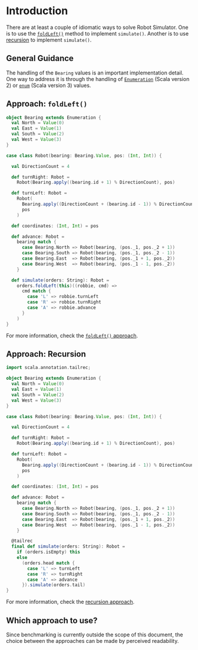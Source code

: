 # Introduction

There are at least a couple of idiomatic ways to solve Robot Simulator.
One is to use the [`foldLeft()`][foldleft] method to implement `simulate()`.
Another is to use [recursion][recursion] to implement `simulate()`.

## General Guidance

The handling of the `Bearing` values is an important implementation detail.
One way to address it is through the handling of [`Enumeration`][enumeration] (Scala version 2) or [`enum`][enum] (Scala version 3) values.

## Approach: `foldLeft()`

```scala
object Bearing extends Enumeration {
  val North = Value(0)
  val East = Value(1)
  val South = Value(2)
  val West = Value(3)
}

case class Robot(bearing: Bearing.Value, pos: (Int, Int)) {

  val DirectionCount = 4

  def turnRight: Robot =
    Robot(Bearing.apply((bearing.id + 1) % DirectionCount), pos)

  def turnLeft: Robot =
    Robot(
      Bearing.apply((DirectionCount + (bearing.id - 1)) % DirectionCount),
      pos
    )

  def coordinates: (Int, Int) = pos

  def advance: Robot =
    bearing match {
      case Bearing.North => Robot(bearing, (pos._1, pos._2 + 1))
      case Bearing.South => Robot(bearing, (pos._1, pos._2 - 1))
      case Bearing.East  => Robot(bearing, (pos._1 + 1, pos._2))
      case Bearing.West  => Robot(bearing, (pos._1 - 1, pos._2))
    }

  def simulate(orders: String): Robot =
    orders.foldLeft(this)((robbie, cmd) =>
      cmd match {
        case 'L' => robbie.turnLeft
        case 'R' => robbie.turnRight
        case 'A' => robbie.advance
      }
    )
}
```

For more information, check the [`foldLeft()` approach][approach-foldleft].

## Approach: Recursion

```scala
import scala.annotation.tailrec;

object Bearing extends Enumeration {
  val North = Value(0)
  val East = Value(1)
  val South = Value(2)
  val West = Value(3)
}

case class Robot(bearing: Bearing.Value, pos: (Int, Int)) {

  val DirectionCount = 4

  def turnRight: Robot =
    Robot(Bearing.apply((bearing.id + 1) % DirectionCount), pos)

  def turnLeft: Robot =
    Robot(
      Bearing.apply((DirectionCount + (bearing.id - 1)) % DirectionCount),
      pos
    )

  def coordinates: (Int, Int) = pos

  def advance: Robot =
    bearing match {
      case Bearing.North => Robot(bearing, (pos._1, pos._2 + 1))
      case Bearing.South => Robot(bearing, (pos._1, pos._2 - 1))
      case Bearing.East  => Robot(bearing, (pos._1 + 1, pos._2))
      case Bearing.West  => Robot(bearing, (pos._1 - 1, pos._2))
    }

  @tailrec
  final def simulate(orders: String): Robot =
    if (orders.isEmpty) this
    else
      (orders.head match {
        case 'L' => turnLeft
        case 'R' => turnRight
        case 'A' => advance
      }).simulate(orders.tail)
}
```

For more information, check the [recursion approach][approach-recursion].

## Which approach to use?

Since benchmarking is currently outside the scope of this document,
the choice between the approaches can be made by perceived readability.

[foldleft]: https://www.scala-lang.org/api/2.13.10/scala/collection/StringOps.html#foldLeft[B](z:B)(op:(B,Char)=%3EB):B
[recursion]: https://www.geeksforgeeks.org/recursion-in-scala/
[enumeration]: https://www.scala-lang.org/api/2.13.10/scala/Enumeration.html
[enum]: https://docs.scala-lang.org/scala3/reference/enums/enums.html
[approach-foldleft]: https://exercism.org/tracks/scala/exercises/robot-simulator/approaches/foldleft
[approach-recursion]: https://exercism.org/tracks/scala/exercises/robot-simulator/approaches/recursion
